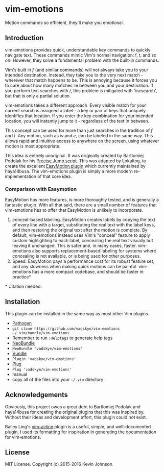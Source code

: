 # vim-emotions
Motion commands so efficient, they'll make you emotional.

## Introduction

vim-emotions provides quick, understandable key commands to quickly navigate text.
These commands mimic Vim's normal navigation: f, t, and so on. However, they
solve a fundamental problem with the built-in commands.

Vim's built in *f* (and similar commands) will not always take you to your
intended destination. Instead, they take you to the very next match - wherever
that match happens to be. This is annoying because it forces you to care about
how many matches lie between you and your destination. If you perform text
searches with */*, this problem is mitigated with 'incsearch', but that is
only a partial solution.

vim-emotions takes a different approach. Every visible match for your current
search is assigned a label - a key or pair of keys that uniquely identifies
that location. If you enter the key combination for
your intended location, you will instantly jump to it - regardless of the text
in between.

This concept can be used for more than just searches in the tradition of *f*
and *t*. Any motion, such as *w* and *e*, can be labeled in the same way.
This allows rapid and intuitive access to anywhere on the screen, using
whatever motion is most appropriate.

This idea is entirely unoriginal. It was originally created by Bartlomiej
Podolak for his [Precise Jump script](http://www.vim.org/scripts/script.php?script_id=3437).
This was adapted by Lokaltog, to create the excellent [EasyMotion plugin](https://github.com/easymotion/vim-easymotion)
which currently maintained by haya14busa. The vim-emotions plugin is simply a
more modern re-implementation of that core idea.

### Comparison with Easymotion

EasyMotion has more features, is more thoroughly tested, and is generally a
fantastic plugin. With all that said, there are a small number of features
that vim-emotions has to offer that EasyMotion is unlikely to incorporate.

1. conceal-based labeling. EasyMotion creates labels by copying the text of
every line with a target, substituting the real text with
the label keys, and then restoring the original text after the motion is
complete. By default, vim-emotions instead uses Vim's "conceal" feature to apply
custom highlighting to each label, concealing the real text visually but
leaving it unchanged. This is safer and, in many cases, faster.
vim-emotions also supports replacement-based labeling for systems where
concealing is not available, or is being used for other purposes.
2. Speed. EasyMotion pays a performance cost for its robust feature set, and
any slowness when making quick motions can be painful. vim-emotions has a more
compact codebase, and should be faster in practice\*.

\* Citation needed.

## Installation

This plugin can be installed in the same way as most other Vim plugins.

*  [Pathogen](https://github.com/tpope/vim-pathogen)
  *  `git clone https://github.com/vadskye/vim-emotions ~/.vim/bundle/vim-emotions`
  *  Remember to run `:Helptags` to generate help tags
*  [NeoBundle](https://github.com/Shougo/neobundle.vim)
  *  `NeoBundle 'vadskye/vim-emotions'`
*  [Vundle](https://github.com/gmarik/vundle)
  *  `Plugin 'vadskye/vim-emotions'`
*  [Plug](https://github.com/junegunn/vim-plug)
  *  `Plug 'vadskye/vim-emotions'`
*  manual
  *  copy all of the files into your `~/.vim` directory

## Acknowledgements

Obviously, this project owes a great debt to Bartlomiej Podolak and haya14busa
for creating the original plugins that this was inspired by. Without their
ideas and development effort, this plugin could not exist.

Bailey Ling's [vim-airline](https://github.com/vim-airline/vim-airline) plugin
is a useful, simple, and well-documented plugin. I used its formatting for
inspiration in generating the documentation for vim-emotions.

## License

MIT License. Copyright (c) 2015-2016 Kevin Johnson.

